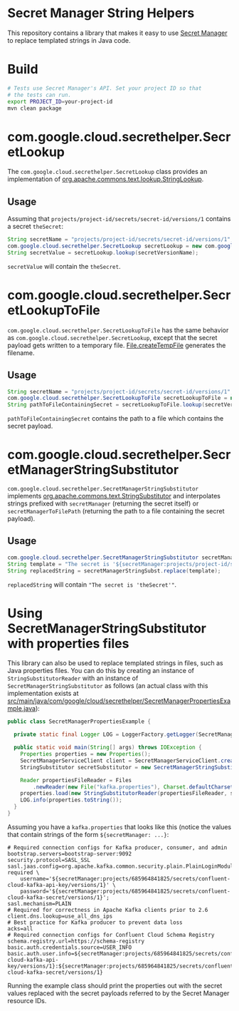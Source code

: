 # Secret Manager String Helpers

This repository contains a library that makes it easy to use
[Secret Manager](https://cloud.google.com/secret-manager) to replace templated strings in Java code.

# Build

```bash
# Tests use Secret Manager's API. Set your project ID so that
# the tests can run.
export PROJECT_ID=your-project-id
mvn clean package
```

# com.google.cloud.secrethelper.SecretLookup

The `com.google.cloud.secrethelper.SecretLookup` class provides an implementation of
[org.apache.commons.text.lookup.StringLookup](https://commons.apache.org/proper/commons-text/apidocs/org/apache/commons/text/lookup/StringLookup.html).

## Usage
Assuming that `projects/project-id/secrets/secret-id/versions/1` contains a secret `theSecret`:
```java
String secretName = "projects/project-id/secrets/secret-id/versions/1";
com.google.cloud.secrethelper.SecretLookup secretLookup = new com.google.cloud.secrethelper.SecretLookup();
String secretValue = secretLookup.lookup(secretVersionName);
```
`secretValue` will contain the `theSecret`.
# com.google.cloud.secrethelper.SecretLookupToFile
`com.google.cloud.secrethelper.SecretLookupToFile` has the same behavior as `com.google.cloud.secrethelper.SecretLookup`, except that the secret payload gets
written to a temporary file.
[File.createTempFile](https://docs.oracle.com/javase/9/docs/api/java/io/File.html) generates the
filename.

## Usage

```java
String secretName = "projects/project-id/secrets/secret-id/versions/1";
com.google.cloud.secrethelper.SecretLookupToFile secretLookupToFile = new com.google.cloud.secrethelper.SecretLookupToFile();
String pathToFileContainingSecret = secretLookupToFile.lookup(secretVersionName);
```

`pathToFileContainingSecret` contains the path to a file which contains the secret payload.

# com.google.cloud.secrethelper.SecretManagerStringSubstitutor

`com.google.cloud.secrethelper.SecretManagerStringSubstitutor` implements
[org.apache.commons.text.StringSubstitutor](https://commons.apache.org/proper/commons-text/apidocs/org/apache/commons/text/StringSubstitutor.html)
and interpolates strings prefixed with `secretManager` (returning the secret itself) or
`secretManagerToFilePath` (returning the path to a file containing the secret payload).

## Usage

```java
com.google.cloud.secrethelper.SecretManagerStringSubstitutor secretManagerStringSubst = new com.google.cloud.secrethelper.SecretManagerStringSubstitutor();
String template = "The secret is '${secretManager:projects/project-id/secrets/secret-id/versions/1}'");
String replacedString = secretManagerStringSubst.replace(template);
```

`replacedString` will contain `"The secret is 'theSecret'"`.

# Using SecretManagerStringSubstitutor with properties files

This library can also be used to replace templated strings in files, such as
Java properties files. You can do this by creating an instance of
`StringSubstitutorReader` with an instance of `SecretManagerStringSubstitutor`
as follows (an actual class with this implementation exists at [src/main/java/com/google/cloud/secrethelper/SecretManagerPropertiesExample.java](src/main/java/com/google/cloud/secrethelper/SecretManagerPropertiesExample.java)):

```java
public class SecretManagerPropertiesExample {

  private static final Logger LOG = LoggerFactory.getLogger(SecretManagerPropertiesExample.class);

  public static void main(String[] args) throws IOException {
    Properties properties = new Properties();
    SecretManagerServiceClient client = SecretManagerServiceClient.create();
    StringSubstitutor secretSubstitutor = new SecretManagerStringSubstitutor(client);

    Reader propertiesFileReader = Files
        .newReader(new File("kafka.properties"), Charset.defaultCharset());
    properties.load(new StringSubstitutorReader(propertiesFileReader, secretSubstitutor));
    LOG.info(properties.toString());
  }
}
```

Assuming you have a `kafka.properties` that looks like this (notice the
values that contain strings of the form `${secretManager: ...}`:

```properties
# Required connection configs for Kafka producer, consumer, and admin
bootstrap.servers=bootstrap-server:9092
security.protocol=SASL_SSL
sasl.jaas.config=org.apache.kafka.common.security.plain.PlainLoginModule required \
    username='${secretManager:projects/685964841825/secrets/confluent-cloud-kafka-api-key/versions/1}' \
    password='${secretManager:projects/685964841825/secrets/confluent-cloud-kafka-secret/versions/1}';
sasl.mechanism=PLAIN
# Required for correctness in Apache Kafka clients prior to 2.6
client.dns.lookup=use_all_dns_ips
# Best practice for Kafka producer to prevent data loss
acks=all
# Required connection configs for Confluent Cloud Schema Registry
schema.registry.url=https://schema-registry
basic.auth.credentials.source=USER_INFO
basic.auth.user.info=${secretManager:projects/685964841825/secrets/confluent-cloud-kafka-api-key/versions/1}:${secretManager:projects/685964841825/secrets/confluent-cloud-kafka-secret/versions/1}
```

Running the example class should print the properties out with the secret
values replaced with the secret payloads referred to by the Secret Manager
resource IDs.
